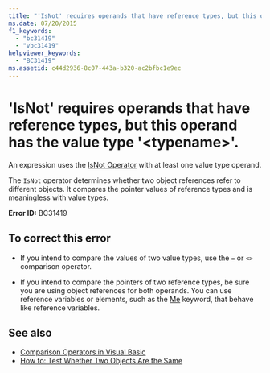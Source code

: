 ```yaml
---
title: "'IsNot' requires operands that have reference types, but this operand has the value type '<typename>'."
ms.date: 07/20/2015
f1_keywords: 
  - "bc31419"
  - "vbc31419"
helpviewer_keywords: 
  - "BC31419"
ms.assetid: c44d2936-8c07-443a-b320-ac2bfbc1e9ec
---
```

# 'IsNot' requires operands that have reference types, but this operand has the value type '\<typename>'.
An expression uses the [IsNot Operator](../language-reference/operators/isnot-operator.md) with at least one value type operand.  
  
 The `IsNot` operator determines whether two object references refer to different objects. It compares the pointer values of reference types and is meaningless with value types.  
  
 **Error ID:** BC31419  
  
## To correct this error  
  
- If you intend to compare the values of two value types, use the `=` or `<>` comparison operator.  
  
- If you intend to compare the pointers of two reference types, be sure you are using object references for both operands. You can use reference variables or elements, such as the [Me](../programming-guide/program-structure/me-my-mybase-and-myclass.md#me) keyword, that behave like reference variables.  
  
## See also

- [Comparison Operators in Visual Basic](../programming-guide/language-features/operators-and-expressions/comparison-operators.md)
- [How to: Test Whether Two Objects Are the Same](../programming-guide/language-features/operators-and-expressions/how-to-test-whether-two-objects-are-the-same.md)
